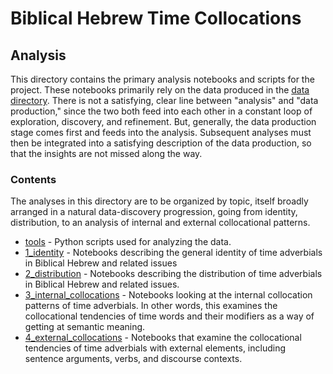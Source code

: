 # Biblical Hebrew Time Collocations
## Analysis

This directory contains the primary analysis notebooks and scripts for the project. These notebooks primarily rely on the data produced in the [data directory](../data/production). There is not a satisfying, clear line between "analysis" and "data production," since the two both feed into each other in a constant loop of exploration, discovery, and refinement. But, generally, the data production stage comes first and feeds into the analysis. Subsequent analyses must then be integrated into a satisfying description of the data production, so that the insights are not missed along the way.

### Contents

The analyses in this directory are to be organized by topic, itself broadly arranged in a natural data-discovery progression, going from identity, distribution, to an analysis of internal and external collocational patterns.  

* [tools](tools) - Python scripts used for analyzing the data.
* [1_identity](1_identity) - Notebooks describing the general identity of time adverbials in Biblical Hebrew and related issues
* [2_distribution](2_distribution) - Notebooks describing the distribution of time adverbials in Biblical Hebrew and related issues.
* [3_internal_collocations](3_internal_collocations) - Notebooks looking at the internal collocation patterns of time adverbials. In other words, this examines the collocational tendencies of time words and their modifiers as a way of getting at semantic meaning.
* [4_external_collocations](4_external_collocations) - Notebooks that examine the collocational tendencies of time adverbials with external elements, including sentence arguments, verbs, and discourse contexts.

